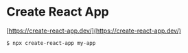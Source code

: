 # Create React App

[https://create-react-app.dev/](https://create-react-app.dev/)

```bash
$ npx create-react-app my-app
```
